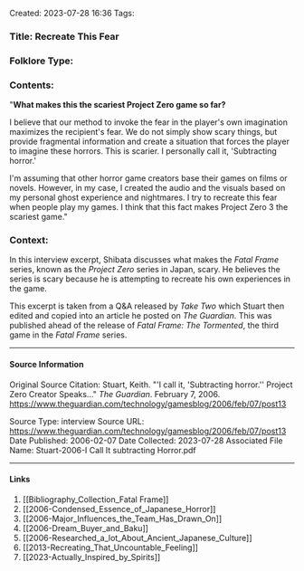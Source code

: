 Created: 2023-07-28 16:36
Tags: 

### Title:  Recreate This Fear
### Folklore Type:

### Contents:
"**What makes this the scariest Project Zero game so far?** 

I believe that our method to invoke the fear in the player's own imagination maximizes the recipient's fear. We do not simply show scary things, but provide fragmental information and create a situation that forces the player to imagine these horrors. This is scarier. I personally call it, 'Subtracting horror.'

I'm assuming that other horror game creators base their games on films or novels. However, in my case, I created the audio and the visuals based on my personal ghost experience and nightmares. I try to recreate this fear when people play my games. I think that this fact makes Project Zero 3 the scariest game."

### Context:
In this interview excerpt, Shibata discusses what makes the _Fatal Frame_ series, known as the _Project Zero_ series in Japan, scary.  He believes the series is scary because he is attempting to recreate his own experiences in the game.

This excerpt is taken from a Q&A released by _Take Two_ which Stuart then edited and copied into an article he posted on _The Guardian_.  This was published ahead of the release of _Fatal Frame: The Tormented_, the third game in the _Fatal Frame_ series.


----
#### Source Information
Original Source Citation:
	Stuart, Keith. "'I call it, 'Subtracting horror.'' Project Zero Creator Speaks..." _The Guardian_. February 7, 2006.  https://www.theguardian.com/technology/gamesblog/2006/feb/07/post13

Source Type:  interview
Source URL:  https://www.theguardian.com/technology/gamesblog/2006/feb/07/post13
Date Published:  2006-02-07
Date Collected:  2023-07-28
Associated File Name:  Stuart-2006-I Call It subtracting Horror.pdf

---
#### Links
1. [[Bibliography_Collection_Fatal Frame]]
2. [[2006-Condensed_Essence_of_Japanese_Horror]]
3. [[2006-Major_Influences_the_Team_Has_Drawn_On]]
4. [[2006-Dream_Buyer_and_Baku]]
5. [[2006-Researched_a_lot_About_Ancient_Japanese_Culture]]
6. [[2013-Recreating_That_Uncountable_Feeling]]
7. [[2023-Actually_Inspired_by_Spirits]]
